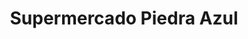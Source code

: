 ---
title: "Supermercado Piedra Azul"
url: /caracas/supermercado-piedra-azul/
shop: supermercado
---